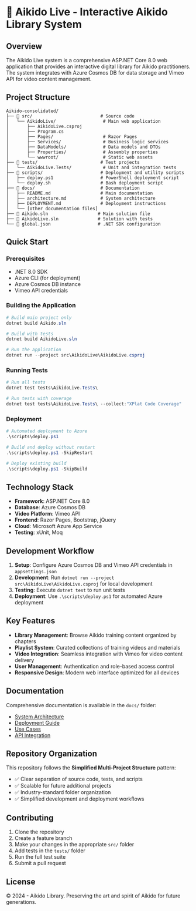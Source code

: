 # 🥋 Aikido Live - Interactive Aikido Library System

## Overview

The Aikido Live system is a comprehensive ASP.NET Core 8.0 web application that provides an interactive digital library for Aikido practitioners. The system integrates with Azure Cosmos DB for data storage and Vimeo API for video content management.

## Project Structure

```
Aikido-consolidated/
├── 📁 src/                          # Source code
│   └── AikidoLive/                  # Main web application
│       ├── AikidoLive.csproj
│       ├── Program.cs
│       ├── Pages/                   # Razor Pages
│       ├── Services/                # Business logic services
│       ├── DataModels/              # Data models and DTOs
│       ├── Properties/              # Assembly properties
│       └── wwwroot/                 # Static web assets
├── 📁 tests/                        # Test projects
│   └── AikidoLive.Tests/            # Unit and integration tests
├── 📁 scripts/                      # Deployment and utility scripts
│   ├── deploy.ps1                  # PowerShell deployment script
│   └── deploy.sh                   # Bash deployment script
├── 📁 docs/                         # Documentation
│   ├── README.md                   # Main documentation
│   ├── architecture.md             # System architecture
│   ├── DEPLOYMENT.md               # Deployment instructions
│   └── [other documentation files]
├── 📄 Aikido.sln                   # Main solution file
├── 📄 AikidoLive.sln               # Solution with tests
└── 📄 global.json                  # .NET SDK configuration
```

## Quick Start

### Prerequisites
- .NET 8.0 SDK
- Azure CLI (for deployment)
- Azure Cosmos DB instance
- Vimeo API credentials

### Building the Application

```powershell
# Build main project only
dotnet build Aikido.sln

# Build with tests
dotnet build AikidoLive.sln

# Run the application
dotnet run --project src\AikidoLive\AikidoLive.csproj
```

### Running Tests

```powershell
# Run all tests
dotnet test tests\AikidoLive.Tests\

# Run tests with coverage
dotnet test tests\AikidoLive.Tests\ --collect:"XPlat Code Coverage"
```

### Deployment

```powershell
# Automated deployment to Azure
.\scripts\deploy.ps1

# Build and deploy without restart
.\scripts\deploy.ps1 -SkipRestart

# Deploy existing build
.\scripts\deploy.ps1 -SkipBuild
```

## Technology Stack

- **Framework**: ASP.NET Core 8.0
- **Database**: Azure Cosmos DB
- **Video Platform**: Vimeo API
- **Frontend**: Razor Pages, Bootstrap, jQuery
- **Cloud**: Microsoft Azure App Service
- **Testing**: xUnit, Moq

## Development Workflow

1. **Setup**: Configure Azure Cosmos DB and Vimeo API credentials in `appsettings.json`
2. **Development**: Run `dotnet run --project src\AikidoLive\AikidoLive.csproj` for local development
3. **Testing**: Execute `dotnet test` to run unit tests
4. **Deployment**: Use `.\scripts\deploy.ps1` for automated Azure deployment

## Key Features

- **Library Management**: Browse Aikido training content organized by chapters
- **Playlist System**: Curated collections of training videos and materials
- **Video Integration**: Seamless integration with Vimeo for video content delivery
- **User Management**: Authentication and role-based access control
- **Responsive Design**: Modern web interface optimized for all devices

## Documentation

Comprehensive documentation is available in the `docs/` folder:

- [System Architecture](docs/architecture.md)
- [Deployment Guide](docs/DEPLOYMENT.md)
- [Use Cases](docs/use-cases.md)
- [API Integration](docs/sequences.md)

## Repository Organization

This repository follows the **Simplified Multi-Project Structure** pattern:
- ✅ Clear separation of source code, tests, and scripts
- ✅ Scalable for future additional projects
- ✅ Industry-standard folder organization
- ✅ Simplified development and deployment workflows

## Contributing

1. Clone the repository
2. Create a feature branch
3. Make your changes in the appropriate `src/` folder
4. Add tests in the `tests/` folder
5. Run the full test suite
6. Submit a pull request

## License

© 2024 - Aikido Library. Preserving the art and spirit of Aikido for future generations.
